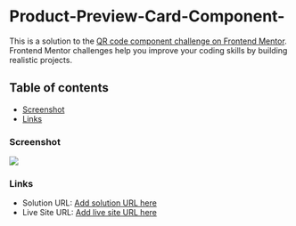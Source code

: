 # Product-Preview-Card-Component-
This is a solution to the [QR code component challenge on Frontend Mentor](https://www.frontendmentor.io/challenges/qr-code-component-iux_sIO_H). Frontend Mentor challenges help you improve your coding skills by building realistic projects. 

## Table of contents

  - [Screenshot](#screenshot)
  - [Links](#links)
  
  ### Screenshot
  ![](/home/olawoyin/repos/Product-Preview-Card-Component-/screenshot.png)
  
  ### Links

- Solution URL: [Add solution URL here](https://github.com/0la-lekan/Product-Preview-Card-Component-)
- Live Site URL: [Add live site URL here](https://0la-lekan.github.io/Product-Preview-Card-Component-/)
